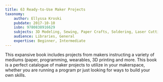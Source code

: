 ```yaml
---
title: 63 Ready-to-Use Maker Projects
taxonomy:
	author: Ellyssa Kroski
	pubdate: 2017-10-10
	isbn: 9780838916629
	subjects: 3D Modeling, Sewing, Paper Crafts, Soldering, Laser Cutting, Robotics, Photography & Video, Language Arts & Disciplines
	audience: Libraries, General
	expertise: Beginner, Intermediate
---
```

This expansive book includes projects from makers instructing a variety of mediums (paper, programming, wearables, 3D printing and more.  This book is a perfect catalogue of maker projects to utilize in your makerspace, whether you are running a program pr just looking for ways to build your own skills.